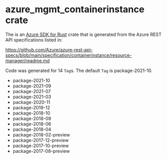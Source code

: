 # azure_mgmt_containerinstance crate

The is an [Azure SDK for Rust](https://github.com/Azure/azure-sdk-for-rust) crate that is generated from the Azure REST API specifications listed in:

https://github.com/Azure/azure-rest-api-specs/blob/main/specification/containerinstance/resource-manager/readme.md

Code was generated for 14 `Tag`s. The default `Tag` is package-2021-10.


- package-2021-10
- package-2021-09
- package-2021-07
- package-2021-03
- package-2020-11
- package-2019-12
- package-2018-10
- package-2018-09
- package-2018-06
- package-2018-04
- package-2018-02-preview
- package-2017-12-preview
- package-2017-10-preview
- package-2017-08-preview